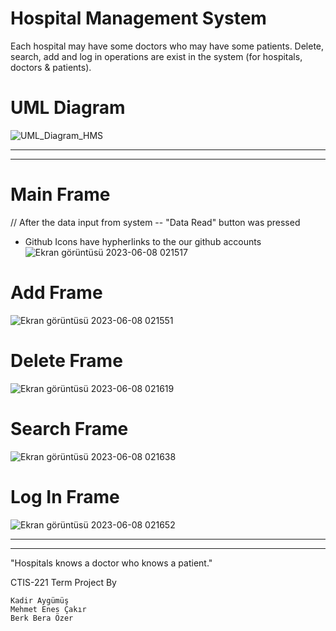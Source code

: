 # Hospital Management System

Each hospital may have some doctors who may have some patients. Delete, search, add and log in operations are exist in the system (for hospitals, doctors &amp; patients).

    
# UML Diagram
![UML_Diagram_HMS](https://github.com/mec-cs/hospital-management-sys/assets/102901204/f3c1aefd-acf5-4b99-b6a7-e70feb678ed1)


---
---


# Main Frame 
// After the data input from system -- "Data Read" button was pressed
* Github Icons have hypherlinks to the our github accounts
![Ekran görüntüsü 2023-06-08 021517](https://github.com/mec-cs/hospital-management-sys/assets/102901204/882626b2-f23f-4f95-a24f-aa4722475708)

# Add Frame
![Ekran görüntüsü 2023-06-08 021551](https://github.com/mec-cs/hospital-management-sys/assets/102901204/9e232d24-3faf-49d7-9129-6e5ba3f86002)

# Delete Frame
![Ekran görüntüsü 2023-06-08 021619](https://github.com/mec-cs/hospital-management-sys/assets/102901204/9fa54e18-470a-46af-b60e-81baab8f75b3)

# Search Frame
![Ekran görüntüsü 2023-06-08 021638](https://github.com/mec-cs/hospital-management-sys/assets/102901204/2567a8f0-345d-4b11-8565-e7c932865494)

# Log In Frame
![Ekran görüntüsü 2023-06-08 021652](https://github.com/mec-cs/hospital-management-sys/assets/102901204/a60ab91f-1fb6-4506-b0be-42178556e8fb)


---
---

"Hospitals knows a doctor who knows a patient."

CTIS-221 Term Project By

    Kadir Aygümüş
    Mehmet Enes Çakır
    Berk Bera Özer

